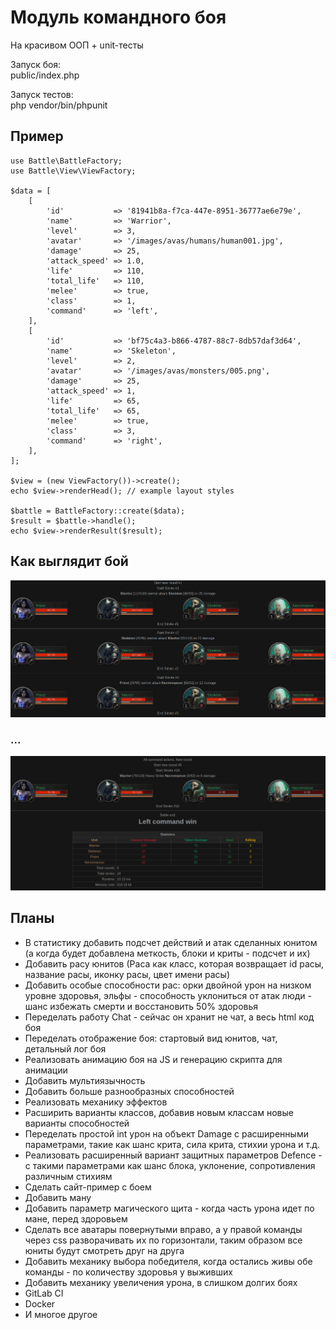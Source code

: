<h1>Модуль командного боя</h1>
<p>На красивом ООП + unit-тесты</p>
<p>Запуск боя:<br />
public/index.php</p>
<p>Запуск тестов:<br />
php vendor/bin/phpunit</p>

## Пример

```
use Battle\BattleFactory;
use Battle\View\ViewFactory;

$data = [
    [
        'id'           => '81941b8a-f7ca-447e-8951-36777ae6e79e',
        'name'         => 'Warrior',
        'level'        => 3,
        'avatar'       => '/images/avas/humans/human001.jpg',
        'damage'       => 25,
        'attack_speed' => 1.0,
        'life'         => 110,
        'total_life'   => 110,
        'melee'        => true,
        'class'        => 1,
        'command'      => 'left',
    ],
    [
        'id'           => 'bf75c4a3-b866-4787-88c7-8db57daf3d64',
        'name'         => 'Skeleton',
        'level'        => 2,
        'avatar'       => '/images/avas/monsters/005.png',
        'damage'       => 25,
        'attack_speed' => 1,
        'life'         => 65,
        'total_life'   => 65,
        'melee'        => true,
        'class'        => 3,
        'command'      => 'right',
    ],
];

$view = (new ViewFactory())->create();
echo $view->renderHead(); // example layout styles

$battle = BattleFactory::create($data);
$result = $battle->handle();
echo $view->renderResult($result);
```

## Как выглядит бой

![alt text](public/images/example_start.png)

### ...

![alt text](public/images/example_end.png)

## Планы

- В статистику добавить подсчет действий и атак сделанных юнитом (а когда будет добавлена меткость, блоки и криты - 
подсчет и их)
- Добавить расу юнитов (Раса как класс, которая возвращает id расы, название расы, иконку расы, цвет имени расы)
- Добавить особые способности рас: орки двойной урон на низком уровне здоровья, эльфы - способность уклониться от атак
люди - шанс избежать смерти и восстановить 50% здоровья
- Переделать работу Chat - сейчас он хранит не чат, а весь html код боя
- Переделать отображение боя: стартовый вид юнитов, чат, детальный лог боя
- Реализовать анимацию боя на JS и генерацию скрипта для анимации
- Добавить мультиязычность
- Добавить больше разнообразных способностей
- Реализовать механику эффектов
- Расширить варианты классов, добавив новым классам новые варианты способностей
- Переделать простой int урон на объект Damage с расширенными параметрами, такие как шанс крита, сила крита, стихии 
урона и т.д.
- Реализовать расширенный вариант защитных параметров Defence - с такими параметрами как шанс блока, уклонение, 
сопротивления различным стихиям
- Сделать сайт-пример с боем
- Добавить ману
- Добавить параметр магического щита - когда часть урона идет по мане, перед здоровьем
- Сделать все аватары повернутыми вправо, а у правой команды через css разворачивать их по горизонтали, таким образом
все юниты будут смотреть друг на друга
- Добавить механику выбора победителя, когда остались живы обе команды - по количеству здоровья у выживших
- Добавить механику увеличения урона, в слишком долгих боях
- GitLab CI
- Docker
- И многое другое
